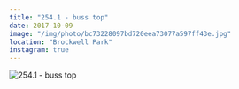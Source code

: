 ```yaml
---
title: "254.1 - buss top"
date: 2017-10-09
image: "/img/photo/bc73228097bd720eea73077a597ff43e.jpg"
location: "Brockwell Park"
instagram: true
---
```


![254.1 - buss top](/img/photo/bc73228097bd720eea73077a597ff43e.jpg)

